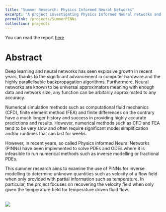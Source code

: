 ```yaml
---
title: "Summer Research: Physics Informed Neural Networks"
excerpt: "A project investigating Physics Informed Neural networks and their Potential Applications <br/><img src='/images/2024-02-29-Introduction-to-Physics-Informed-Neural-Networks/Test.gif'>"
permalink: /projects/SummerPINNs
collection: projects
---
```

You can read the report [here](/files/Summer_Research_Report_compressed.)

# Abstract
Deep learning and neural networks has seen explosive growth in recent years, thanks to the significant advancement in computer hardware and the highly parallelisable backpropagation algorithms. Furthermore, Neural networks are known to be universal approximators meaning with enough data and network size, any function can be arbitarily approximated to any accuracy.

Numerical simulation methods such as computational fluid mechanics (CFD), finite element method (FEA) and finite differences on the contrary have a much longer
history and success in providing highly accurate predictions and results.
However, numerical methods such as CFD and FEA tend to be very slow and
often require significant model simplification and/or runtimes that can last for weeks.

However, in recent years, so called Physics informed Neural Networks (PINNs) have been
implemented to solve PDEs and ODEs where it is infeasible to run numerical methods
such as inverse modelling or fractional PDEs.

This summer research aims to examine the use of PINNs for inverse modelling to
determine unknown quantities such as velocity of a flow field when only provided with
partial information such as temperature. In particular, the project focuses on recovering the velocity field when only given the temperature field for temperature driven fluid flow.

<br/><img src='/images/2024-02-29-Introduction-to-Physics-Informed-Neural-Networks/Test.gif'>